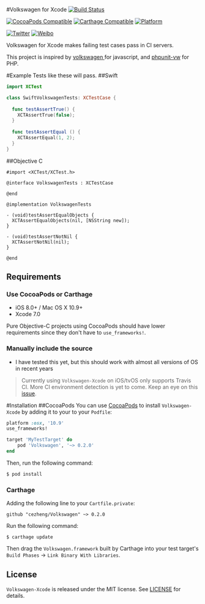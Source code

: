 #Volkswagen for Xcode
[![Build Status](https://travis-ci.org/cezheng/Volkswagen-Xcode.svg)](https://travis-ci.org/cezheng/Volkswagen-Xcode)

[![CocoaPods Compatible](https://img.shields.io/cocoapods/v/Volkswagen.svg)](https://cocoapods.org/pods/Volkswagen)
[![Carthage Compatible](https://img.shields.io/badge/Carthage-compatible-4BC51D.svg?style=flat)](https://github.com/Carthage/Carthage)
[![Platform](https://img.shields.io/cocoapods/p/Volkswagen.svg?style=flat)](https://github.com/cezheng/Volkswagen-Xcode)

[![Twitter](https://img.shields.io/badge/twitter-@AdamoCheng-blue.svg?style=flat)](http://twitter.com/AdamoCheng)
[![Weibo](https://img.shields.io/badge/Weibo-@Real_Adam-blue.svg?style=flat)](http://weibo.com/cezheng)

Volkswagen for Xcode makes failing test cases pass in CI servers.

This project is inspired by [volkswagen
](https://github.com/auchenberg/volkswagen) for javascript, and [phpunit-vw](https://github.com/hmlb/phpunit-vw) for PHP.

#Example
Tests like these will pass.
##Swift

```swift
import XCTest

class SwiftVolkswagenTests: XCTestCase {
  
  func testAssertTrue() {
    XCTAssertTrue(false);
  }
  
  func testAssertEqual () {
    XCTAssertEqual(1, 2);
  }
}
```
##Objective C

```objc
#import <XCTest/XCTest.h>

@interface VolkswagenTests : XCTestCase

@end

@implementation VolkswagenTests

- (void)testAssertEqualObjects {
  XCTAssertEqualObjects(nil, [NSString new]);
}

- (void)testAssertNotNil {
  XCTAssertNotNil(nil);
}

@end
```
## Requirements
### Use CocoaPods or Carthage
- iOS 8.0+ / Mac OS X 10.9+
- Xcode 7.0

Pure Objective-C projects using CocoaPods should have lower requirements since they don't have to `use_frameworks!`.

### Manually include the source
- I have tested this yet, but this should work with almost all versions of OS in recent years

> Currently using `Volkswagen-Xcode` on iOS/tvOS only supports Travis CI. More CI environment detection is yet to come. Keep an eye on this [issue](https://github.com/cezheng/Volkswagen-Xcode/issues/1).

#Installation
##CocoaPods
You can use [CocoaPods](http://cocoapods.org/) to install `Volkswagen-Xcode` by adding it to your to your `Podfile`:

```ruby
platform :osx, '10.9'
use_frameworks!

target 'MyTestTarget' do
	pod 'Volkswagen', '~> 0.2.0'
end
```

Then, run the following command:

```bash
$ pod install
```

### Carthage
Adding the following line to your `Cartfile.private`:

```
github "cezheng/Volkswagen" ~> 0.2.0
```
Run the following command:

```
$ carthage update
```
Then drag the `Volkswagen.framework` built by Carthage into your test target's `Build Phases` -> `Link Binary With Libraries`.

## License

`Volkswagen-Xcode` is released under the MIT license. See [LICENSE](https://github.com/cezheng/Volkswagen-Xcode/blob/master/LICENSE) for details.

